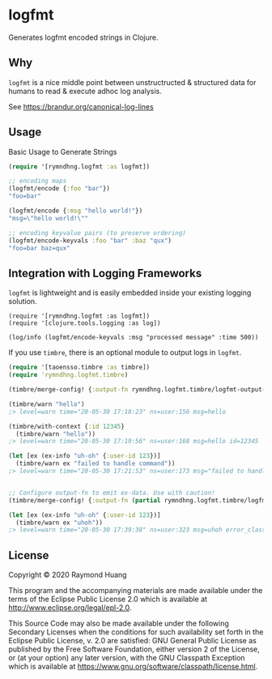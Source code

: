 # logfmt

Generates logfmt encoded strings in Clojure.

## Why

`logfmt` is a nice middle point between unstructructed & structured data for
humans to read & execute adhoc log analysis.

See https://brandur.org/canonical-log-lines

## Usage

Basic Usage to Generate Strings

``` clojure
(require '[rymndhng.logfmt :as logfmt])

;; encoding maps
(logfmt/encode {:foo "bar"})
"foo=bar"

(logfmt/encode {:msg "hello world!"})
"msg=\"hello world!\""

;; encoding keyvalue pairs (to preserve ordering)
(logfmt/encode-keyvals :foo "bar" :baz "qux")
"foo=bar baz=qux"
```

## Integration with Logging Frameworks

`logfmt` is lightweight and is easily embedded inside your existing logging
solution.

```
(require '[rymndhng.logfmt :as logfmt])
(require '[clojure.tools.logging :as log])

(log/info (logfmt/encode-keyvals :msg "processed message" :time 500))
```

If you use `timbre`, there is an optional module to output logs in `logfmt`.

```clojure
(require '[taoensso.timbre :as timbre])
(require 'rymndhng.logfmt.timbre)

(timbre/merge-config! {:output-fn rymndhng.logfmt.timbre/logfmt-output-fn})

(timbre/warn "hello")
;> level=warn time="20-05-30 17:18:23" ns=user:156 msg=hello

(timbre/with-context {:id 12345}
  (timbre/warn "hello"))
;> level=warn time="20-05-30 17:19:56" ns=user:168 msg=hello id=12345

(let [ex (ex-info "uh-oh" {:user-id 123})]
  (timbre/warn ex "failed to handle command"))
;> level=warn time="20-05-30 17:21:53" ns=user:173 msg="failed to handle command"  error_class=clojure.lang.ExceptionInfo error_message=uh-oh


;; Configure output-fn to emit ex-data. Use with caution!
(timbre/merge-config! {:output-fn (partial rymndhng.logfmt.timbre/logfmt-output-fn {:ex-data? true})})

(let [ex (ex-info "uh-oh" {:user-id 123})]
  (timbre/warn ex "uhoh"))
;> level=warn time="20-05-30 17:39:38" ns=user:323 msg=uhoh error_class=clojure.lang.ExceptionInfo error_message=uh-oh user-id=123
```

## License

Copyright © 2020 Raymond Huang

This program and the accompanying materials are made available under the
terms of the Eclipse Public License 2.0 which is available at
http://www.eclipse.org/legal/epl-2.0.

This Source Code may also be made available under the following Secondary
Licenses when the conditions for such availability set forth in the Eclipse
Public License, v. 2.0 are satisfied: GNU General Public License as published by
the Free Software Foundation, either version 2 of the License, or (at your
option) any later version, with the GNU Classpath Exception which is available
at https://www.gnu.org/software/classpath/license.html.
